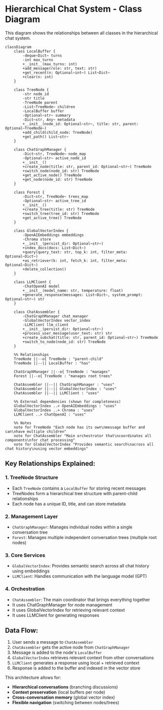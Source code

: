 # Hierarchical Chat System - Class Diagram

This diagram shows the relationships between all classes in the hierarchical chat system.

```mermaid
classDiagram
    class LocalBuffer {
        -deque~Dict~ turns
        -int max_turns
        +__init__(max_turns: int)
        +add_message(role: str, text: str)
        +get_recent(n: Optional~int~) List~Dict~
        +clear(n: int)
    }

    class TreeNode {
        -str node_id
        -str title
        -TreeNode parent
        -List~TreeNode~ children
        -LocalBuffer buffer
        -Optional~str~ summary
        -Dict~str, Any~ metadata
        +__init__(node_id: Optional~str~, title: str, parent: Optional~TreeNode~)
        +add_child(child_node: TreeNode)
        +get_path() List~str~
    }

    class ChatGraphManager {
        -Dict~str, TreeNode~ node_map
        -Optional~str~ active_node_id
        +__init__()
        +create_node(title: str, parent_id: Optional~str~) TreeNode
        +switch_node(node_id: str) TreeNode
        +get_active_node() TreeNode
        +get_node(node_id: str) TreeNode
    }

    class Forest {
        -Dict~str, TreeNode~ trees_map
        -Optional~str~ active_tree_id
        +__init__()
        +create_tree(title: str) TreeNode
        +switch_tree(tree_id: str) TreeNode
        +get_active_tree() TreeNode
    }

    class GlobalVectorIndex {
        -OpenAIEmbeddings embeddings
        -Chroma store
        +__init__(persist_dir: Optional~str~)
        +index_docs(docs: List~Dict~)
        +query(query_text: str, top_k: int, filter_meta: Optional~Dict~)
        +as_retriever(k: int, fetch_k: int, filter_meta: Optional~Dict~)
        +delete_collection()
    }

    class LLMClient {
        -ChatOpenAI model
        +__init__(model_name: str, temperature: float)
        +generate_response(messages: List~Dict~, system_prompt: Optional~str~) str
    }

    class ChatAssembler {
        -ChatGraphManager chat_manager
        -GlobalVectorIndex vector_index
        -LLMClient llm_client
        +__init__(persist_dir: Optional~str~)
        +process_user_message(user_text: str) str
        +create_subchat(title: str, parent_id: Optional~str~) TreeNode
        +switch_to_node(node_id: str) TreeNode
    }

    %% Relationships
    TreeNode ||--o{ TreeNode : "parent-child"
    TreeNode ||--|| LocalBuffer : "has"
    
    ChatGraphManager ||--o{ TreeNode : "manages"
    Forest ||--o{ TreeNode : "manages root trees"
    
    ChatAssembler ||--|| ChatGraphManager : "uses"
    ChatAssembler ||--|| GlobalVectorIndex : "uses"
    ChatAssembler ||--|| LLMClient : "uses"
    
    %% External dependencies (shown for completeness)
    GlobalVectorIndex ..> OpenAIEmbeddings : "uses"
    GlobalVectorIndex ..> Chroma : "uses"
    LLMClient ..> ChatOpenAI : "uses"

    %% Notes
    note for TreeNode "Each node has its own\nmessage buffer and can\nhave multiple children"
    note for ChatAssembler "Main orchestrator that\ncoordinates all components\nfor chat processing"
    note for GlobalVectorIndex "Provides semantic search\nacross all chat history\nusing vector embeddings"
```

## Key Relationships Explained:

### 1. **TreeNode Structure**
- Each `TreeNode` contains a `LocalBuffer` for storing recent messages
- TreeNodes form a hierarchical tree structure with parent-child relationships
- Each node has a unique ID, title, and can store metadata

### 2. **Management Layer**
- `ChatGraphManager`: Manages individual nodes within a single conversation tree
- `Forest`: Manages multiple independent conversation trees (multiple root nodes)

### 3. **Core Services**
- `GlobalVectorIndex`: Provides semantic search across all chat history using embeddings
- `LLMClient`: Handles communication with the language model (GPT)

### 4. **Orchestration**
- `ChatAssembler`: The main coordinator that brings everything together
- It uses ChatGraphManager for node management
- It uses GlobalVectorIndex for retrieving relevant context
- It uses LLMClient for generating responses

## Data Flow:
1. User sends a message to `ChatAssembler`
2. `ChatAssembler` gets the active node from `ChatGraphManager`
3. Message is added to the node's `LocalBuffer`
4. `GlobalVectorIndex` retrieves relevant context from other conversations
5. `LLMClient` generates a response using local + retrieved context
6. Response is added to the buffer and indexed in the vector store

This architecture allows for:
- **Hierarchical conversations** (branching discussions)
- **Context preservation** (local buffers per node)
- **Cross-conversation memory** (global vector index)
- **Flexible navigation** (switching between nodes/trees)

